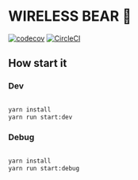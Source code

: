# WIRELESS BEAR 🐻

[![codecov](https://codecov.io/gh/vhuerta/wireless-bear/branch/master/graph/badge.svg)](https://codecov.io/gh/vhuerta/wireless-bear)
[![CircleCI](https://circleci.com/gh/vhuerta/wireless-bear.svg?style=svg)](https://circleci.com/gh/vhuerta/wireless-bear)

## How start it


### Dev

```bash

yarn install
yarn run start:dev

```

### Debug 

```bash

yarn install
yarn run start:debug

```
